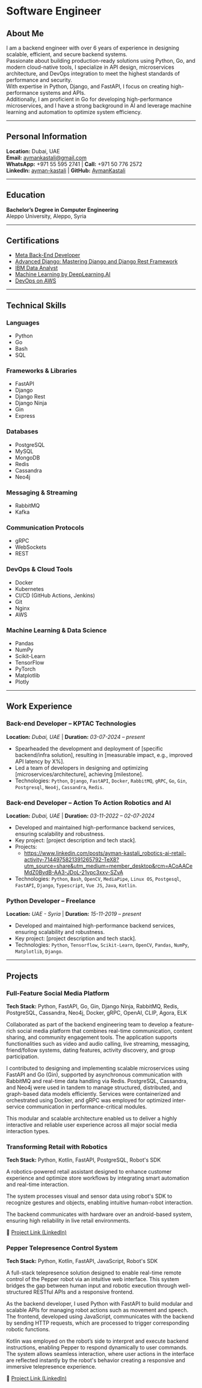 # Software Engineer

## About Me

I am a backend engineer with over 6 years of experience in designing scalable, efficient, and secure backend systems.  
Passionate about building production-ready solutions using Python, Go, and modern cloud-native tools, I specialize in API design, microservices architecture, and DevOps integration to meet the highest standards of performance and security.  
With expertise in Python, Django, and FastAPI, I focus on creating high-performance systems and APIs.  
Additionally, I am proficient in Go for developing high-performance microservices, and I have a strong background in AI and leverage machine learning and automation to optimize system efficiency.

---

## Personal Information

**Location:** Dubai, UAE  
**Email:** [aymankastali@gmail.com](mailto:aymankastali@gmail.com)  
**WhatsApp:** +971 55 595 2741 | **Call:** +971 50 776 2572  
**LinkedIn:** [ayman-kastali](https://www.linkedin.com/in/ayman-kastali/) | **GitHub:** [AymanKastali](https://github.com/AymanKastali)

---

## Education

**Bachelor’s Degree in Computer Engineering**  
Aleppo University, Aleppo, Syria

---

## Certifications

- [Meta Back-End Developer](https://coursera.org/share/a1761c10268e7556740a51a51f1013ff)
- [Advanced Django: Mastering Django and Django Rest Framework](https://coursera.org/share/b87ebc31eadacc41c7c4d684e57d1fb0)
- [IBM Data Analyst](https://coursera.org/share/2b5260118133d5464670436dc556ac81)
- [Machine Learning by DeepLearning.AI](https://coursera.org/share/aca241562b869b50ef5e15eb8ac3553c)
- [DevOps on AWS](https://coursera.org/share/2b5260118133d5464670436dc556ac81)

---

## Technical Skills

### **Languages**
- Python
- Go
- Bash
- SQL

### **Frameworks & Libraries**
- FastAPI
- Django
- Django Rest
- Django Ninja
- Gin
- Express

### **Databases**
- PostgreSQL
- MySQL
- MongoDB
- Redis
- Cassandra
- Neo4j

### **Messaging & Streaming**
- RabbitMQ
- Kafka

### **Communication Protocols**
- gRPC
- WebSockets
- REST

### **DevOps & Cloud Tools**
- Docker
- Kubernetes
- CI/CD (GitHub Actions, Jenkins)
- Git
- Nginx
- AWS

### **Machine Learning & Data Science**
- Pandas
- NumPy
- Scikit-Learn
- TensorFlow
- PyTorch
- Matplotlib
- Plotly

---

## Work Experience

### **Back-end Developer** – KPTAC Technologies 
**Location:** _Dubai, UAE_ | **Duration:** _03-07-2024 – present_  
- Spearheaded the development and deployment of [specific backend/infra solution], resulting in [measurable impact, e.g., improved API latency by X%].  
- Led a team of developers in designing and optimizing [microservices/architecture], achieving [milestone].  
- Technologies: `Python`, `Django`, `FastAPI`, `Docker`, `RabbitMQ`, `gRPC`, `Go`, `Gin`, `Postgresql`, `Neo4j`, `Cassandra`, `Redis`.

### **Back-end Developer** – Action To Action Robotics and AI  
**Location:** _Dubai, UAE_ | **Duration:** _03-11-2022 – 02-07-2024_  
- Developed and maintained high-performance backend services, ensuring scalability and robustness.  
- Key project: [project description and tech stack].  
- Projects:
    - https://www.linkedin.com/posts/ayman-kastali_robotics-ai-retail-activity-7144975821391265792-TeX8?utm_source=share&utm_medium=member_desktop&rcm=ACoAACeMdZ0BvdB-AA3-JDoL-21vpc3xxv-SZvA
- Technologies: `Python`, `Bash`, `OpenCV`, `MediaPipe`, `Linux OS`, `Postgesql`, `FastAPI`, `Django`, `Typescript`, `Vue JS`, `Java`, `Kotlin`.


### **Python Developer** – Freelance  
**Location:** _UAE - Syria_ | **Duration:** _15-11-2019 – present_  
- Developed and maintained high-performance backend services, ensuring scalability and robustness.  
- Key project: [project description and tech stack].  
- Technologies: `Python`, `Tensorflow`, `Scikit-Learn`, `OpenCV`, `Pandas`, `NumPy`, `Matplotlib`, `Django`.

---

## Projects

### **Full-Feature Social Media Platform**
**Tech Stack:** Python, FastAPI, Go, Gin, Django Ninja, RabbitMQ, Redis, PostgreSQL, Cassandra, Neo4j, Docker, gRPC, OpenAI, CLIP, Agora, ELK

Collaborated as part of the backend engineering team to develop a feature-rich social media platform that combines real-time communication, content sharing, and community engagement tools. The application supports functionalities such as video and audio calling, live streaming, messaging, friend/follow systems, dating features, activity discovery, and group participation.

I contributed to designing and implementing scalable microservices using FastAPI and Go (Gin), supported by asynchronous communication with RabbitMQ and real-time data handling via Redis. PostgreSQL, Cassandra, and Neo4j were used in tandem to manage structured, distributed, and graph-based data models efficiently. Services were containerized and orchestrated using Docker, and gRPC was employed for optimized inter-service communication in performance-critical modules.

This modular and scalable architecture enabled us to deliver a highly interactive and reliable user experience across all major social media interaction types.


### **Transforming Retail with Robotics**
**Tech Stack:** Python, Kotlin, FastAPI, PostgreSQL, Robot's SDK  

A robotics-powered retail assistant designed to enhance customer experience and optimize store workflows by integrating smart automation and real-time interaction.  

The system processes visual and sensor data using robot's SDK to recognize gestures and objects, enabling intuitive human-robot interaction.  

The backend communicates with hardware over an android-based system, ensuring high reliability in live retail environments.  

🔗 [Project Link (LinkedIn)](https://www.linkedin.com/posts/ayman-kastali_robotics-ai-retail-activity-7144975821391265792-TeX8?utm_source=share&utm_medium=member_desktop&rcm=ACoAACeMdZ0BvdB-AA3-JDoL-21vpc3xxv-SZvA)

### **Pepper Telepresence Control System**
**Tech Stack:** Python, Kotlin, FastAPI, JavaScript, Robot's SDK  

A full-stack telepresence solution designed to enable real-time remote control of the Pepper robot via an intuitive web interface. This system bridges the gap between human input and robotic execution through well-structured RESTful APIs and a responsive frontend.

As the backend developer, I used Python with FastAPI to build modular and scalable APIs for managing robot actions such as movement and speech. The frontend, developed using JavaScript, communicates with the backend by sending HTTP requests, which are processed to trigger corresponding robotic functions.

Kotlin was employed on the robot’s side to interpret and execute backend instructions, enabling Pepper to respond dynamically to user commands. The system allows seamless interaction, where user actions in the interface are reflected instantly by the robot's behavior creating a responsive and immersive telepresence experience.  

🔗 [Project Link (LinkedIn)](https://www.linkedin.com/posts/ayman-kastali_robotics-ai-telepresence-activity-7141031242136825856-NVvS?utm_source=share&utm_medium=member_desktop&rcm=ACoAACeMdZ0BvdB-AA3-JDoL-21vpc3xxv-SZvA)
